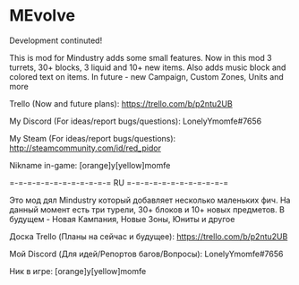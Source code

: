 # MEvolve

Development continuted!

This is mod for Mindustry adds some small features. Now in this mod 3 turrets, 30+ blocks, 3 liquid and 10+ new items. Also adds music block and colored text on items. In future - new Campaign, Custom Zones, Units and more

Trello (Now and future plans): https://trello.com/b/p2ntu2UB

My Discord (For ideas/report bugs/questions): LonelyYmomfe#7656

My Steam (For ideas/report bugs/questions): http://steamcommunity.com/id/red_pidor

Nikname in-game: [orange]y[yellow]momfe

=-=-=-=-=-=-=-=-=-=-=-= RU =-=-=-=-=-=-=-=-=-=-=-=

Это мод дял Mindustry который добавляет несколько маленьких фич. На данный момент есть три турели, 30+ блоков и 10+ новых предметов. В будущем - Новая Кампания, Новые Зоны, Юниты и другое

Доска Trello (Планы на сейчас и будущее): https://trello.com/b/p2ntu2UB

Мой Discord (Для идей/Репортов багов/Вопросы): LonelyYmomfe#7656

Ник в игре: [orange]y[yellow]momfe
